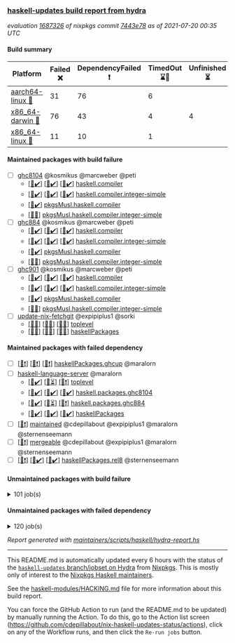 ### [haskell-updates build report from hydra](https://hydra.nixos.org/jobset/nixpkgs/haskell-updates)
*evaluation [1687326](https://hydra.nixos.org/eval/1687326) of nixpkgs commit [7443e78](https://github.com/NixOS/nixpkgs/commits/7443e787f65c79d114a7cdeabb8e44f54e40abaa) as of 2021-07-20 00:35 UTC*
#### Build summary

 | Platform | Failed :x: | DependencyFailed :heavy_exclamation_mark: | TimedOut :hourglass::no_entry_sign: | Unfinished :hourglass_flowing_sand: | Success :heavy_check_mark: | 
 | --- | --- | --- | --- | --- | --- | 
 | [aarch64-linux :iphone:](https://hydra.nixos.org/eval/1687326?filter=.aarch64-linux) | 31 | 76 | 6 |  | 6555 | 
 | [x86_64-darwin :apple:](https://hydra.nixos.org/eval/1687326?filter=.x86_64-darwin) | 76 | 43 | 4 | 4 | 6499 | 
 | [x86_64-linux :penguin:](https://hydra.nixos.org/eval/1687326?filter=.x86_64-linux) | 11 | 10 | 1 |  | 6688 | 
#### Maintained packages with build failure
- [ ] [ghc8104](https://hydra.nixos.org/eval/1687326?filter=ghc8104) @kosmikus @marcweber @peti
  - [[:iphone::heavy_check_mark:]](https://hydra.nixos.org/build/147726977) [[:apple::heavy_check_mark:]](https://hydra.nixos.org/build/147727630) [[:penguin::heavy_check_mark:]](https://hydra.nixos.org/build/147733217) [haskell.compiler](https://hydra.nixos.org/eval/1687326?filter=haskell.compiler.ghc8104)
  - [[:iphone::heavy_check_mark:]](https://hydra.nixos.org/build/147729280) [[:apple::heavy_check_mark:]](https://hydra.nixos.org/build/147741599) [[:penguin::heavy_check_mark:]](https://hydra.nixos.org/build/147740530) [haskell.compiler.integer-simple](https://hydra.nixos.org/eval/1687326?filter=haskell.compiler.integer-simple.ghc8104)
  -   [[:penguin::heavy_check_mark:]](https://hydra.nixos.org/build/147725807) [pkgsMusl.haskell.compiler](https://hydra.nixos.org/eval/1687326?filter=pkgsMusl.haskell.compiler.ghc8104)
  -   [[:penguin::x:]](https://hydra.nixos.org/build/147728188) [pkgsMusl.haskell.compiler.integer-simple](https://hydra.nixos.org/eval/1687326?filter=pkgsMusl.haskell.compiler.integer-simple.ghc8104)
- [ ] [ghc884](https://hydra.nixos.org/eval/1687326?filter=ghc884) @kosmikus @marcweber @peti
  - [[:iphone::heavy_check_mark:]](https://hydra.nixos.org/build/147737638) [[:apple::heavy_check_mark:]](https://hydra.nixos.org/build/147739318) [[:penguin::heavy_check_mark:]](https://hydra.nixos.org/build/147733665) [haskell.compiler](https://hydra.nixos.org/eval/1687326?filter=haskell.compiler.ghc884)
  - [[:iphone::heavy_check_mark:]](https://hydra.nixos.org/build/147734081) [[:apple::heavy_check_mark:]](https://hydra.nixos.org/build/147729867) [[:penguin::heavy_check_mark:]](https://hydra.nixos.org/build/147732968) [haskell.compiler.integer-simple](https://hydra.nixos.org/eval/1687326?filter=haskell.compiler.integer-simple.ghc884)
  -   [[:penguin::heavy_check_mark:]](https://hydra.nixos.org/build/147728040) [pkgsMusl.haskell.compiler](https://hydra.nixos.org/eval/1687326?filter=pkgsMusl.haskell.compiler.ghc884)
  -   [[:penguin::x:]](https://hydra.nixos.org/build/147733198) [pkgsMusl.haskell.compiler.integer-simple](https://hydra.nixos.org/eval/1687326?filter=pkgsMusl.haskell.compiler.integer-simple.ghc884)
- [ ] [ghc901](https://hydra.nixos.org/eval/1687326?filter=ghc901) @kosmikus @marcweber @peti
  - [[:iphone::heavy_check_mark:]](https://hydra.nixos.org/build/147723067) [[:apple::heavy_check_mark:]](https://hydra.nixos.org/build/147733477) [[:penguin::heavy_check_mark:]](https://hydra.nixos.org/build/147738374) [haskell.compiler](https://hydra.nixos.org/eval/1687326?filter=haskell.compiler.ghc901)
  - [[:iphone::heavy_check_mark:]](https://hydra.nixos.org/build/147739314) [[:apple::heavy_check_mark:]](https://hydra.nixos.org/build/147736724) [[:penguin::heavy_check_mark:]](https://hydra.nixos.org/build/147724893) [haskell.compiler.integer-simple](https://hydra.nixos.org/eval/1687326?filter=haskell.compiler.integer-simple.ghc901)
  -   [[:penguin::heavy_check_mark:]](https://hydra.nixos.org/build/147736016) [pkgsMusl.haskell.compiler](https://hydra.nixos.org/eval/1687326?filter=pkgsMusl.haskell.compiler.ghc901)
  -   [[:penguin::x:]](https://hydra.nixos.org/build/147738963) [pkgsMusl.haskell.compiler.integer-simple](https://hydra.nixos.org/eval/1687326?filter=pkgsMusl.haskell.compiler.integer-simple.ghc901)
- [ ] [update-nix-fetchgit](https://hydra.nixos.org/eval/1687326?filter=update-nix-fetchgit) @expipiplus1 @sorki
  - [[:iphone::x:]](https://hydra.nixos.org/build/148062658) [[:apple::x:]](https://hydra.nixos.org/build/148062642) [[:penguin::x:]](https://hydra.nixos.org/build/148062643) [toplevel](https://hydra.nixos.org/eval/1687326?filter=update-nix-fetchgit)
  - [[:iphone::x:]](https://hydra.nixos.org/build/148062659) [[:apple::x:]](https://hydra.nixos.org/build/148062661) [[:penguin::x:]](https://hydra.nixos.org/build/148062640) [haskellPackages](https://hydra.nixos.org/eval/1687326?filter=haskellPackages.update-nix-fetchgit)
#### Maintained packages with failed dependency
- [ ] [[:iphone::heavy_exclamation_mark:]](https://hydra.nixos.org/build/147859084) [[:apple::heavy_exclamation_mark:]](https://hydra.nixos.org/build/147868058) [[:penguin::heavy_exclamation_mark:]](https://hydra.nixos.org/build/147860571) [haskellPackages.ghcup](https://hydra.nixos.org/eval/1687326?filter=haskellPackages.ghcup) @maralorn
- [ ] [haskell-language-server](https://hydra.nixos.org/eval/1687326?filter=haskell-language-server) @maralorn
  - [[:iphone::heavy_check_mark:]](https://hydra.nixos.org/build/147867109) [[:apple::hourglass_flowing_sand:]](https://hydra.nixos.org/build/147867275) [[:penguin::heavy_exclamation_mark:]](https://hydra.nixos.org/build/147867619) [toplevel](https://hydra.nixos.org/eval/1687326?filter=haskell-language-server)
  - [[:iphone::heavy_check_mark:]](https://hydra.nixos.org/build/147857920) [[:apple::heavy_check_mark:]](https://hydra.nixos.org/build/147865518) [[:penguin::heavy_check_mark:]](https://hydra.nixos.org/build/147861152) [haskell.packages.ghc8104](https://hydra.nixos.org/eval/1687326?filter=haskell.packages.ghc8104.haskell-language-server)
  - [[:iphone::heavy_check_mark:]](https://hydra.nixos.org/build/147855040) [[:apple::hourglass_flowing_sand:]](https://hydra.nixos.org/build/147863538) [[:penguin::heavy_exclamation_mark:]](https://hydra.nixos.org/build/147865310) [haskell.packages.ghc884](https://hydra.nixos.org/eval/1687326?filter=haskell.packages.ghc884.haskell-language-server)
  - [[:iphone::heavy_check_mark:]](https://hydra.nixos.org/build/147863683) [[:apple::heavy_check_mark:]](https://hydra.nixos.org/build/147859546) [[:penguin::heavy_check_mark:]](https://hydra.nixos.org/build/147866169) [haskellPackages](https://hydra.nixos.org/eval/1687326?filter=haskellPackages.haskell-language-server)
- [ ] [[:penguin::heavy_exclamation_mark:]](https://hydra.nixos.org/build/148062653) [maintained](https://hydra.nixos.org/eval/1687326?filter=maintained) @cdepillabout @expipiplus1 @maralorn @sternenseemann
- [ ] [[:penguin::heavy_exclamation_mark:]](https://hydra.nixos.org/build/148059702) [mergeable](https://hydra.nixos.org/eval/1687326?filter=mergeable) @cdepillabout @expipiplus1 @maralorn @sternenseemann
- [ ] [[:iphone::heavy_exclamation_mark:]](https://hydra.nixos.org/build/148062130) [[:apple::heavy_check_mark:]](https://hydra.nixos.org/build/148062127) [[:penguin::heavy_check_mark:]](https://hydra.nixos.org/build/148062126) [haskellPackages.rel8](https://hydra.nixos.org/eval/1687326?filter=haskellPackages.rel8) @sternenseemann
#### Unmaintained packages with build failure
<details><summary>101 job(s) </summary>

- [ ] [[:iphone::heavy_check_mark:]](https://hydra.nixos.org/build/147868758) [[:apple::x:]](https://hydra.nixos.org/build/147857486) [[:penguin::heavy_check_mark:]](https://hydra.nixos.org/build/147866499) [haskellPackages.FractalArt](https://hydra.nixos.org/eval/1687326?filter=haskellPackages.FractalArt) 
- [ ] [[:iphone::heavy_check_mark:]](https://hydra.nixos.org/build/147735014) [[:apple::x:]](https://hydra.nixos.org/build/147740288) [[:penguin::heavy_check_mark:]](https://hydra.nixos.org/build/147722286) [haskellPackages.GLHUI](https://hydra.nixos.org/eval/1687326?filter=haskellPackages.GLHUI) 
- [ ] [[:iphone::x:]](https://hydra.nixos.org/build/147868110) [[:apple::heavy_check_mark:]](https://hydra.nixos.org/build/147855935) [[:penguin::heavy_check_mark:]](https://hydra.nixos.org/build/147863884) [haskellPackages.HQu](https://hydra.nixos.org/eval/1687326?filter=haskellPackages.HQu) 
- [ ] [[:iphone::x:]](https://hydra.nixos.org/build/147859761) [[:apple::heavy_check_mark:]](https://hydra.nixos.org/build/147858107) [[:penguin::heavy_check_mark:]](https://hydra.nixos.org/build/147860630) [haskellPackages.HsASA](https://hydra.nixos.org/eval/1687326?filter=haskellPackages.HsASA) 
- [ ] [[:iphone::heavy_check_mark:]](https://hydra.nixos.org/build/147868349) [[:apple::x:]](https://hydra.nixos.org/build/147866536) [[:penguin::heavy_check_mark:]](https://hydra.nixos.org/build/147855270) [haskellPackages.JuicyPixels-extra](https://hydra.nixos.org/eval/1687326?filter=haskellPackages.JuicyPixels-extra) 
- [ ] [[:iphone::x:]](https://hydra.nixos.org/build/147859964) [[:apple::heavy_check_mark:]](https://hydra.nixos.org/build/147860401) [[:penguin::heavy_check_mark:]](https://hydra.nixos.org/build/147861322) [haskellPackages.OrderedBits](https://hydra.nixos.org/eval/1687326?filter=haskellPackages.OrderedBits) 
- [ ] [[:iphone::heavy_check_mark:]](https://hydra.nixos.org/build/147728588) [[:apple::x:]](https://hydra.nixos.org/build/147733235) [[:penguin::heavy_check_mark:]](https://hydra.nixos.org/build/147738169) [haskellPackages.SDL-image](https://hydra.nixos.org/eval/1687326?filter=haskellPackages.SDL-image) 
- [ ] [[:iphone::heavy_check_mark:]](https://hydra.nixos.org/build/147732970) [[:apple::x:]](https://hydra.nixos.org/build/147722125) [[:penguin::heavy_check_mark:]](https://hydra.nixos.org/build/147730483) [haskellPackages.SDL-mixer](https://hydra.nixos.org/eval/1687326?filter=haskellPackages.SDL-mixer) 
- [ ] [[:iphone::heavy_check_mark:]](https://hydra.nixos.org/build/147726729) [[:apple::x:]](https://hydra.nixos.org/build/147727554) [[:penguin::heavy_check_mark:]](https://hydra.nixos.org/build/147739603) [haskellPackages.SDL-ttf](https://hydra.nixos.org/eval/1687326?filter=haskellPackages.SDL-ttf) 
- [ ] [[:iphone::x:]](https://hydra.nixos.org/build/147865873) [[:apple::heavy_check_mark:]](https://hydra.nixos.org/build/147858708) [[:penguin::heavy_check_mark:]](https://hydra.nixos.org/build/147860566) [haskellPackages.accelerate-llvm](https://hydra.nixos.org/eval/1687326?filter=haskellPackages.accelerate-llvm) 
- [ ] [[:iphone::heavy_check_mark:]](https://hydra.nixos.org/build/147860012) [[:apple::x:]](https://hydra.nixos.org/build/147857478) [[:penguin::heavy_check_mark:]](https://hydra.nixos.org/build/147863931) [haskellPackages.acid-state](https://hydra.nixos.org/eval/1687326?filter=haskellPackages.acid-state) 
- [ ] [[:iphone::heavy_check_mark:]](https://hydra.nixos.org/build/147739405) [[:apple::x:]](https://hydra.nixos.org/build/147736779) [[:penguin::heavy_check_mark:]](https://hydra.nixos.org/build/147729404) [haskellPackages.al](https://hydra.nixos.org/eval/1687326?filter=haskellPackages.al) 
- [ ] [[:iphone::heavy_check_mark:]](https://hydra.nixos.org/build/147854972) [[:apple::x:]](https://hydra.nixos.org/build/147868747) [[:penguin::heavy_check_mark:]](https://hydra.nixos.org/build/147860329) [haskellPackages.assoc-list](https://hydra.nixos.org/eval/1687326?filter=haskellPackages.assoc-list) 
- [ ] [[:iphone::heavy_check_mark:]](https://hydra.nixos.org/build/147864883) [[:apple::x:]](https://hydra.nixos.org/build/147867261) [[:penguin::heavy_check_mark:]](https://hydra.nixos.org/build/147864949) [haskellPackages.assoc-listlike](https://hydra.nixos.org/eval/1687326?filter=haskellPackages.assoc-listlike) 
- [ ] [[:iphone::heavy_check_mark:]](https://hydra.nixos.org/build/147868326) [[:apple::x:]](https://hydra.nixos.org/build/147861903) [[:penguin::heavy_check_mark:]](https://hydra.nixos.org/build/147857443) [haskellPackages.ats-format](https://hydra.nixos.org/eval/1687326?filter=haskellPackages.ats-format) 
- [ ] [[:iphone::heavy_check_mark:]](https://hydra.nixos.org/build/147856460) [[:apple::x:]](https://hydra.nixos.org/build/147862061) [[:penguin::heavy_check_mark:]](https://hydra.nixos.org/build/147856505) [haskellPackages.aws-cloudfront-signed-cookies](https://hydra.nixos.org/eval/1687326?filter=haskellPackages.aws-cloudfront-signed-cookies) 
- [ ] [[:iphone::x:]](https://hydra.nixos.org/build/147740501) [[:apple::heavy_check_mark:]](https://hydra.nixos.org/build/147738389) [[:penguin::heavy_check_mark:]](https://hydra.nixos.org/build/147725929) [haskellPackages.basic-cpuid](https://hydra.nixos.org/eval/1687326?filter=haskellPackages.basic-cpuid) 
- [ ] [[:iphone::heavy_check_mark:]](https://hydra.nixos.org/build/147741908) [[:apple::x:]](https://hydra.nixos.org/build/147733429) [[:penguin::heavy_check_mark:]](https://hydra.nixos.org/build/147740057) [haskellPackages.bindings-parport](https://hydra.nixos.org/eval/1687326?filter=haskellPackages.bindings-parport) 
- [ ] [[:iphone::heavy_check_mark:]](https://hydra.nixos.org/build/147862264) [[:apple::x:]](https://hydra.nixos.org/build/147855306) [[:penguin::heavy_check_mark:]](https://hydra.nixos.org/build/147867816) [haskellPackages.blas-hs](https://hydra.nixos.org/eval/1687326?filter=haskellPackages.blas-hs) 
- [ ] [[:iphone::heavy_check_mark:]](https://hydra.nixos.org/build/147733689) [[:apple::x:]](https://hydra.nixos.org/build/147722857) [[:penguin::heavy_check_mark:]](https://hydra.nixos.org/build/147724436) [haskellPackages.btrfs](https://hydra.nixos.org/eval/1687326?filter=haskellPackages.btrfs) 
- [ ] [[:iphone::heavy_check_mark:]](https://hydra.nixos.org/build/147861941) [[:apple::x:]](https://hydra.nixos.org/build/147866712) [[:penguin::heavy_check_mark:]](https://hydra.nixos.org/build/147855746) [haskellPackages.c2hsc](https://hydra.nixos.org/eval/1687326?filter=haskellPackages.c2hsc) 
- [ ] [[:iphone::heavy_check_mark:]](https://hydra.nixos.org/build/147858822) [[:apple::x:]](https://hydra.nixos.org/build/147855959) [[:penguin::heavy_check_mark:]](https://hydra.nixos.org/build/147858357) [haskellPackages.cardano-coin-selection](https://hydra.nixos.org/eval/1687326?filter=haskellPackages.cardano-coin-selection) 
- [ ] [[:iphone::heavy_check_mark:]](https://hydra.nixos.org/build/147855808) [[:apple::x:]](https://hydra.nixos.org/build/147867208) [[:penguin::heavy_check_mark:]](https://hydra.nixos.org/build/147859850) [haskellPackages.cas-store](https://hydra.nixos.org/eval/1687326?filter=haskellPackages.cas-store) 
- [ ] [[:iphone::x:]](https://hydra.nixos.org/build/147867713) [[:apple::heavy_check_mark:]](https://hydra.nixos.org/build/147861417) [[:penguin::heavy_check_mark:]](https://hydra.nixos.org/build/147865571) [haskellPackages.cdar-mBound](https://hydra.nixos.org/eval/1687326?filter=haskellPackages.cdar-mBound) 
- [ ] [[:iphone::heavy_check_mark:]](https://hydra.nixos.org/build/147858185) [[:apple::x:]](https://hydra.nixos.org/build/147859459) [[:penguin::heavy_check_mark:]](https://hydra.nixos.org/build/147854971) [haskellPackages.chiphunk](https://hydra.nixos.org/eval/1687326?filter=haskellPackages.chiphunk) 
- [ ] [[:iphone::heavy_check_mark:]](https://hydra.nixos.org/build/147859484) [[:apple::x:]](https://hydra.nixos.org/build/147867430) [[:penguin::heavy_check_mark:]](https://hydra.nixos.org/build/147866585) [haskellPackages.di-core](https://hydra.nixos.org/eval/1687326?filter=haskellPackages.di-core) 
- [ ] [[:iphone::heavy_check_mark:]](https://hydra.nixos.org/build/147734714) [[:apple::x:]](https://hydra.nixos.org/build/147735632) [[:penguin::heavy_check_mark:]](https://hydra.nixos.org/build/147728200) [haskellPackages.discount](https://hydra.nixos.org/eval/1687326?filter=haskellPackages.discount) 
- [ ] [[:iphone::heavy_check_mark:]](https://hydra.nixos.org/build/147860155) [[:apple::x:]](https://hydra.nixos.org/build/147862381) [[:penguin::heavy_check_mark:]](https://hydra.nixos.org/build/147856350) [haskellPackages.diskhash](https://hydra.nixos.org/eval/1687326?filter=haskellPackages.diskhash) 
- [ ] [[:iphone::heavy_check_mark:]](https://hydra.nixos.org/build/147859784) [[:apple::x:]](https://hydra.nixos.org/build/147863024) [[:penguin::heavy_check_mark:]](https://hydra.nixos.org/build/147865924) [haskellPackages.dsv](https://hydra.nixos.org/eval/1687326?filter=haskellPackages.dsv) 
- [ ] [[:iphone::x:]](https://hydra.nixos.org/build/147860728) [[:apple::x:]](https://hydra.nixos.org/build/147868277) [[:penguin::heavy_check_mark:]](https://hydra.nixos.org/build/147868821) [haskellPackages.easytensor](https://hydra.nixos.org/eval/1687326?filter=haskellPackages.easytensor) 
- [ ] [[:iphone::heavy_check_mark:]](https://hydra.nixos.org/build/147862877) [[:apple::heavy_check_mark:]](https://hydra.nixos.org/build/147863112) [[:penguin::x:]](https://hydra.nixos.org/build/147866355) [haskellPackages.env-extra](https://hydra.nixos.org/eval/1687326?filter=haskellPackages.env-extra) 
- [ ] [[:iphone::heavy_check_mark:]](https://hydra.nixos.org/build/147863356) [[:apple::x:]](https://hydra.nixos.org/build/147855216) [[:penguin::heavy_check_mark:]](https://hydra.nixos.org/build/147860040) [haskellPackages.epub-tools](https://hydra.nixos.org/eval/1687326?filter=haskellPackages.epub-tools) 
- [ ] [[:iphone::heavy_check_mark:]](https://hydra.nixos.org/build/147855125) [[:apple::x:]](https://hydra.nixos.org/build/147863213) [[:penguin::heavy_check_mark:]](https://hydra.nixos.org/build/147859306) [haskellPackages.exinst](https://hydra.nixos.org/eval/1687326?filter=haskellPackages.exinst) 
- [ ] [[:iphone::heavy_check_mark:]](https://hydra.nixos.org/build/147736573) [[:apple::x:]](https://hydra.nixos.org/build/147722175) [[:penguin::heavy_check_mark:]](https://hydra.nixos.org/build/147724403) [haskellPackages.float128](https://hydra.nixos.org/eval/1687326?filter=haskellPackages.float128) 
- [ ] [[:iphone::x:]](https://hydra.nixos.org/build/147728112) [[:apple::heavy_check_mark:]](https://hydra.nixos.org/build/147722702) [[:penguin::heavy_check_mark:]](https://hydra.nixos.org/build/147733390) [haskellPackages.freetype2](https://hydra.nixos.org/eval/1687326?filter=haskellPackages.freetype2) 
- [ ] [[:iphone::heavy_check_mark:]](https://hydra.nixos.org/build/147725189) [[:apple::x:]](https://hydra.nixos.org/build/147730979) [[:penguin::heavy_check_mark:]](https://hydra.nixos.org/build/147737777) [haskellPackages.fuzzytime](https://hydra.nixos.org/eval/1687326?filter=haskellPackages.fuzzytime) 
- [ ] [[:iphone::x:]](https://hydra.nixos.org/build/147858345) [[:apple::heavy_check_mark:]](https://hydra.nixos.org/build/147862409) [[:penguin::heavy_check_mark:]](https://hydra.nixos.org/build/147856175) [haskellPackages.geomancy](https://hydra.nixos.org/eval/1687326?filter=haskellPackages.geomancy) 
- [ ] [[:iphone::x:]](https://hydra.nixos.org/build/147855625) [[:apple::heavy_check_mark:]](https://hydra.nixos.org/build/147859140) [[:penguin::heavy_check_mark:]](https://hydra.nixos.org/build/147856168) [haskellPackages.ghc-prof](https://hydra.nixos.org/eval/1687326?filter=haskellPackages.ghc-prof) 
- [ ] [[:iphone::heavy_check_mark:]](https://hydra.nixos.org/build/147856884) [[:apple::x:]](https://hydra.nixos.org/build/147855862) [[:penguin::heavy_check_mark:]](https://hydra.nixos.org/build/147867209) [haskellPackages.gi-gdkx11](https://hydra.nixos.org/eval/1687326?filter=haskellPackages.gi-gdkx11) 
- [ ] [[:iphone::x:]](https://hydra.nixos.org/build/147734126) [[:penguin::heavy_check_mark:]](https://hydra.nixos.org/build/147723933) [haskellPackages.gnome-keyring](https://hydra.nixos.org/eval/1687326?filter=haskellPackages.gnome-keyring) 
- [ ] [[:apple::x:]](https://hydra.nixos.org/build/147866191) [haskellPackages.gtk-mac-integration](https://hydra.nixos.org/eval/1687326?filter=haskellPackages.gtk-mac-integration) 
- [ ] [[:iphone::heavy_exclamation_mark:]](https://hydra.nixos.org/build/147862457) [[:apple::x:]](https://hydra.nixos.org/build/147867459) [[:penguin::heavy_check_mark:]](https://hydra.nixos.org/build/147858407) [haskellPackages.gtk-traymanager](https://hydra.nixos.org/eval/1687326?filter=haskellPackages.gtk-traymanager) 
- [ ] [[:iphone::x:]](https://hydra.nixos.org/build/147862512) [[:apple::heavy_check_mark:]](https://hydra.nixos.org/build/147862261) [[:penguin::heavy_check_mark:]](https://hydra.nixos.org/build/147864768) [haskellPackages.gtk2hs-buildtools](https://hydra.nixos.org/eval/1687326?filter=haskellPackages.gtk2hs-buildtools) 
- [ ] [[:iphone::heavy_check_mark:]](https://hydra.nixos.org/build/147864501) [[:apple::x:]](https://hydra.nixos.org/build/147860013) [[:penguin::heavy_check_mark:]](https://hydra.nixos.org/build/147857576) [haskellPackages.hamid](https://hydra.nixos.org/eval/1687326?filter=haskellPackages.hamid) 
- [ ] [[:iphone::x:]](https://hydra.nixos.org/build/147854301) [[:apple::x:]](https://hydra.nixos.org/build/147860973) [[:penguin::x:]](https://hydra.nixos.org/build/147865720) [haskellPackages.hedgehog-optics](https://hydra.nixos.org/eval/1687326?filter=haskellPackages.hedgehog-optics) 
- [ ] [[:iphone::heavy_check_mark:]](https://hydra.nixos.org/build/147738570) [[:apple::x:]](https://hydra.nixos.org/build/147727473) [[:penguin::heavy_check_mark:]](https://hydra.nixos.org/build/147740878) [haskellPackages.hid](https://hydra.nixos.org/eval/1687326?filter=haskellPackages.hid) 
- [ ] [[:iphone::heavy_check_mark:]](https://hydra.nixos.org/build/147868679) [[:apple::x:]](https://hydra.nixos.org/build/147856493) [[:penguin::heavy_check_mark:]](https://hydra.nixos.org/build/147863623) [haskellPackages.higher-leveldb](https://hydra.nixos.org/eval/1687326?filter=haskellPackages.higher-leveldb) 
- [ ] [[:iphone::heavy_check_mark:]](https://hydra.nixos.org/build/147854681) [[:apple::x:]](https://hydra.nixos.org/build/147859202) [[:penguin::heavy_check_mark:]](https://hydra.nixos.org/build/147867029) [haskellPackages.highlight](https://hydra.nixos.org/eval/1687326?filter=haskellPackages.highlight) 
- [ ] [[:iphone::heavy_check_mark:]](https://hydra.nixos.org/build/147864950) [[:apple::x:]](https://hydra.nixos.org/build/147862166) [[:penguin::heavy_check_mark:]](https://hydra.nixos.org/build/147867951) [haskellPackages.hmatrix-morpheus](https://hydra.nixos.org/eval/1687326?filter=haskellPackages.hmatrix-morpheus) 
- [ ] [[:iphone::heavy_check_mark:]](https://hydra.nixos.org/build/147740366) [[:apple::x:]](https://hydra.nixos.org/build/147727891) [[:penguin::heavy_check_mark:]](https://hydra.nixos.org/build/147728426) [haskellPackages.hmidi](https://hydra.nixos.org/eval/1687326?filter=haskellPackages.hmidi) 
- [ ] [[:iphone::x:]](https://hydra.nixos.org/build/147859813) [[:apple::heavy_check_mark:]](https://hydra.nixos.org/build/147856024) [[:penguin::heavy_check_mark:]](https://hydra.nixos.org/build/147861454) [haskellPackages.hq](https://hydra.nixos.org/eval/1687326?filter=haskellPackages.hq) 
- [ ] [[:iphone::heavy_check_mark:]](https://hydra.nixos.org/build/147866956) [[:apple::x:]](https://hydra.nixos.org/build/147866129) [[:penguin::heavy_check_mark:]](https://hydra.nixos.org/build/147866952) [haskellPackages.hs](https://hydra.nixos.org/eval/1687326?filter=haskellPackages.hs) 
- [ ] [[:iphone::x:]](https://hydra.nixos.org/build/147862262) [[:apple::x:]](https://hydra.nixos.org/build/147855241) [[:penguin::x:]](https://hydra.nixos.org/build/147864606) [haskellPackages.hs-aws-lambda](https://hydra.nixos.org/eval/1687326?filter=haskellPackages.hs-aws-lambda) 
- [ ] [[:iphone::heavy_check_mark:]](https://hydra.nixos.org/build/147855994) [[:apple::x:]](https://hydra.nixos.org/build/147867283) [[:penguin::heavy_check_mark:]](https://hydra.nixos.org/build/147863632) [haskellPackages.hsshellscript](https://hydra.nixos.org/eval/1687326?filter=haskellPackages.hsshellscript) 
- [ ] [[:iphone::heavy_check_mark:]](https://hydra.nixos.org/build/147735661) [[:apple::x:]](https://hydra.nixos.org/build/147741618) [[:penguin::heavy_check_mark:]](https://hydra.nixos.org/build/147738697) [haskellPackages.hssourceinfo](https://hydra.nixos.org/eval/1687326?filter=haskellPackages.hssourceinfo) 
- [ ] [[:iphone::heavy_check_mark:]](https://hydra.nixos.org/build/147732128) [[:apple::x:]](https://hydra.nixos.org/build/147738659) [[:penguin::heavy_check_mark:]](https://hydra.nixos.org/build/147732258) [haskellPackages.huckleberry](https://hydra.nixos.org/eval/1687326?filter=haskellPackages.huckleberry) 
- [ ] [[:iphone::x:]](https://hydra.nixos.org/build/147864158) [[:apple::heavy_check_mark:]](https://hydra.nixos.org/build/147854443) [[:penguin::heavy_check_mark:]](https://hydra.nixos.org/build/147860297) [haskellPackages.invertible](https://hydra.nixos.org/eval/1687326?filter=haskellPackages.invertible) 
- [ ] [[:iphone::heavy_check_mark:]](https://hydra.nixos.org/build/147855868) [[:apple::x:]](https://hydra.nixos.org/build/147868488) [[:penguin::heavy_check_mark:]](https://hydra.nixos.org/build/147856840) [haskellPackages.ipcvar](https://hydra.nixos.org/eval/1687326?filter=haskellPackages.ipcvar) 
- [ ] [[:iphone::heavy_check_mark:]](https://hydra.nixos.org/build/147734746) [[:apple::x:]](https://hydra.nixos.org/build/147737224) [[:penguin::heavy_check_mark:]](https://hydra.nixos.org/build/147738038) [haskellPackages.keep-alive](https://hydra.nixos.org/eval/1687326?filter=haskellPackages.keep-alive) 
- [ ] [[:iphone::x:]](https://hydra.nixos.org/build/147866009) [[:apple::heavy_check_mark:]](https://hydra.nixos.org/build/147861706) [[:penguin::heavy_check_mark:]](https://hydra.nixos.org/build/147854544) [haskellPackages.libBF](https://hydra.nixos.org/eval/1687326?filter=haskellPackages.libBF) 
- [ ] [[:iphone::x:]](https://hydra.nixos.org/build/147857174) [[:apple::heavy_check_mark:]](https://hydra.nixos.org/build/147864194) [[:penguin::heavy_check_mark:]](https://hydra.nixos.org/build/147855796) [haskellPackages.lmdb-simple](https://hydra.nixos.org/eval/1687326?filter=haskellPackages.lmdb-simple) 
- [ ] [[:iphone::heavy_check_mark:]](https://hydra.nixos.org/build/147861701) [[:apple::x:]](https://hydra.nixos.org/build/147864690) [[:penguin::heavy_check_mark:]](https://hydra.nixos.org/build/147867096) [haskellPackages.loc](https://hydra.nixos.org/eval/1687326?filter=haskellPackages.loc) 
- [ ] [[:iphone::x:]](https://hydra.nixos.org/build/147739835) [[:apple::heavy_check_mark:]](https://hydra.nixos.org/build/147725928) [[:penguin::heavy_check_mark:]](https://hydra.nixos.org/build/147741145) [haskellPackages.long-double](https://hydra.nixos.org/eval/1687326?filter=haskellPackages.long-double) 
- [ ] [[:iphone::heavy_check_mark:]](https://hydra.nixos.org/build/147858598) [[:apple::x:]](https://hydra.nixos.org/build/147865717) [[:penguin::heavy_check_mark:]](https://hydra.nixos.org/build/147854273) [haskellPackages.mediawiki2latex](https://hydra.nixos.org/eval/1687326?filter=haskellPackages.mediawiki2latex) 
- [ ] [[:iphone::heavy_check_mark:]](https://hydra.nixos.org/build/147860615) [[:apple::x:]](https://hydra.nixos.org/build/147859922) [[:penguin::heavy_check_mark:]](https://hydra.nixos.org/build/147859070) [haskellPackages.mercury-api](https://hydra.nixos.org/eval/1687326?filter=haskellPackages.mercury-api) 
- [ ] [[:iphone::heavy_check_mark:]](https://hydra.nixos.org/build/147863747) [[:apple::x:]](https://hydra.nixos.org/build/147856775) [[:penguin::heavy_check_mark:]](https://hydra.nixos.org/build/147860339) [haskellPackages.nano-cryptr](https://hydra.nixos.org/eval/1687326?filter=haskellPackages.nano-cryptr) 
- [ ] [[:iphone::x:]](https://hydra.nixos.org/build/147859622) [[:apple::x:]](https://hydra.nixos.org/build/147861958) [[:penguin::x:]](https://hydra.nixos.org/build/147865766) [haskellPackages.nat-optics](https://hydra.nixos.org/eval/1687326?filter=haskellPackages.nat-optics) 
- [ ] [[:iphone::x:]](https://hydra.nixos.org/build/147865614) [[:apple::heavy_check_mark:]](https://hydra.nixos.org/build/147857847) [[:penguin::heavy_check_mark:]](https://hydra.nixos.org/build/147862856) [haskellPackages.nlopt-haskell](https://hydra.nixos.org/eval/1687326?filter=haskellPackages.nlopt-haskell) 
- [ ] [[:iphone::heavy_check_mark:]](https://hydra.nixos.org/build/147860460) [[:apple::x:]](https://hydra.nixos.org/build/147854811) [[:penguin::heavy_check_mark:]](https://hydra.nixos.org/build/147864127) [haskellPackages.nri-http](https://hydra.nixos.org/eval/1687326?filter=haskellPackages.nri-http) 
- [ ] [[:iphone::heavy_check_mark:]](https://hydra.nixos.org/build/147866639) [[:apple::x:]](https://hydra.nixos.org/build/147856206) [[:penguin::heavy_check_mark:]](https://hydra.nixos.org/build/147864751) [haskellPackages.opencv](https://hydra.nixos.org/eval/1687326?filter=haskellPackages.opencv) 
- [ ] [[:iphone::x:]](https://hydra.nixos.org/build/147864485) [[:apple::x:]](https://hydra.nixos.org/build/147855309) [[:penguin::x:]](https://hydra.nixos.org/build/147854408) [haskellPackages.parser-unbiased-choice-monad-embedding](https://hydra.nixos.org/eval/1687326?filter=haskellPackages.parser-unbiased-choice-monad-embedding) 
- [ ] [[:iphone::heavy_check_mark:]](https://hydra.nixos.org/build/147865730) [[:apple::x:]](https://hydra.nixos.org/build/147860877) [[:penguin::heavy_check_mark:]](https://hydra.nixos.org/build/147855265) [haskellPackages.persistent-pagination](https://hydra.nixos.org/eval/1687326?filter=haskellPackages.persistent-pagination) 
- [ ] [[:iphone::x:]](https://hydra.nixos.org/build/147859096) [[:apple::heavy_check_mark:]](https://hydra.nixos.org/build/147858698) [[:penguin::heavy_check_mark:]](https://hydra.nixos.org/build/147858749) [haskellPackages.picosat](https://hydra.nixos.org/eval/1687326?filter=haskellPackages.picosat) 
- [ ] [[:iphone::heavy_check_mark:]](https://hydra.nixos.org/build/147862253) [[:apple::x:]](https://hydra.nixos.org/build/147867732) [[:penguin::heavy_check_mark:]](https://hydra.nixos.org/build/147860338) [haskellPackages.ping-wrapper](https://hydra.nixos.org/eval/1687326?filter=haskellPackages.ping-wrapper) 
- [ ] [[:iphone::heavy_check_mark:]](https://hydra.nixos.org/build/147866267) [[:apple::x:]](https://hydra.nixos.org/build/147860011) [[:penguin::heavy_check_mark:]](https://hydra.nixos.org/build/147860190) [haskellPackages.pipes-zlib](https://hydra.nixos.org/eval/1687326?filter=haskellPackages.pipes-zlib) 
- [ ] [[:iphone::heavy_check_mark:]](https://hydra.nixos.org/build/147868876) [[:apple::x:]](https://hydra.nixos.org/build/147854824) [[:penguin::heavy_check_mark:]](https://hydra.nixos.org/build/147863297) [haskellPackages.posix-socket](https://hydra.nixos.org/eval/1687326?filter=haskellPackages.posix-socket) 
- [ ] [[:iphone::heavy_check_mark:]](https://hydra.nixos.org/build/147868752) [[:apple::x:]](https://hydra.nixos.org/build/147864017) [[:penguin::heavy_check_mark:]](https://hydra.nixos.org/build/147855791) [haskellPackages.posix-timer](https://hydra.nixos.org/eval/1687326?filter=haskellPackages.posix-timer) 
- [ ] [[:iphone::heavy_check_mark:]](https://hydra.nixos.org/build/147858208) [[:apple::x:]](https://hydra.nixos.org/build/147857923) [[:penguin::heavy_check_mark:]](https://hydra.nixos.org/build/147864773) [haskellPackages.pthread](https://hydra.nixos.org/eval/1687326?filter=haskellPackages.pthread) 
- [ ] [[:iphone::x:]](https://hydra.nixos.org/build/147868871) [[:apple::heavy_check_mark:]](https://hydra.nixos.org/build/147865422) [[:penguin::heavy_check_mark:]](https://hydra.nixos.org/build/147867934) [haskellPackages.ptr-poker](https://hydra.nixos.org/eval/1687326?filter=haskellPackages.ptr-poker) 
- [ ] [[:iphone::heavy_check_mark:]](https://hydra.nixos.org/build/147866882) [[:apple::x:]](https://hydra.nixos.org/build/147856055) [[:penguin::heavy_check_mark:]](https://hydra.nixos.org/build/147858149) [haskellPackages.sandwich-webdriver](https://hydra.nixos.org/eval/1687326?filter=haskellPackages.sandwich-webdriver) 
- [ ] [[:iphone::heavy_check_mark:]](https://hydra.nixos.org/build/147731348) [[:apple::x:]](https://hydra.nixos.org/build/147734930) [[:penguin::heavy_check_mark:]](https://hydra.nixos.org/build/147730802) [haskellPackages.sdp](https://hydra.nixos.org/eval/1687326?filter=haskellPackages.sdp) 
- [ ] [[:iphone::heavy_check_mark:]](https://hydra.nixos.org/build/147740358) [[:apple::x:]](https://hydra.nixos.org/build/147731248) [[:penguin::heavy_check_mark:]](https://hydra.nixos.org/build/147722420) [haskellPackages.select](https://hydra.nixos.org/eval/1687326?filter=haskellPackages.select) 
- [ ] [[:iphone::heavy_check_mark:]](https://hydra.nixos.org/build/147854476) [[:apple::x:]](https://hydra.nixos.org/build/147857841) [[:penguin::heavy_check_mark:]](https://hydra.nixos.org/build/147867539) [haskellPackages.sequence-formats](https://hydra.nixos.org/eval/1687326?filter=haskellPackages.sequence-formats) 
- [ ] [[:iphone::heavy_check_mark:]](https://hydra.nixos.org/build/147734345) [[:apple::x:]](https://hydra.nixos.org/build/147736492) [[:penguin::heavy_check_mark:]](https://hydra.nixos.org/build/147739162) [haskellPackages.shared-memory](https://hydra.nixos.org/eval/1687326?filter=haskellPackages.shared-memory) 
- [ ] [[:iphone::x:]](https://hydra.nixos.org/build/147855421) [[:apple::x:]](https://hydra.nixos.org/build/147859434) [[:penguin::x:]](https://hydra.nixos.org/build/147861750) [haskellPackages.streamly-bytestring](https://hydra.nixos.org/eval/1687326?filter=haskellPackages.streamly-bytestring) 
- [ ] [[:iphone::heavy_check_mark:]](https://hydra.nixos.org/build/147858886) [[:apple::x:]](https://hydra.nixos.org/build/147863472) [[:penguin::heavy_check_mark:]](https://hydra.nixos.org/build/147866730) [haskellPackages.sysinfo](https://hydra.nixos.org/eval/1687326?filter=haskellPackages.sysinfo) 
- [ ] [[:iphone::heavy_check_mark:]](https://hydra.nixos.org/build/147855636) [[:apple::x:]](https://hydra.nixos.org/build/147862564) [[:penguin::heavy_check_mark:]](https://hydra.nixos.org/build/147855639) [haskellPackages.tailfile-hinotify](https://hydra.nixos.org/eval/1687326?filter=haskellPackages.tailfile-hinotify) 
- [ ] [[:iphone::heavy_check_mark:]](https://hydra.nixos.org/build/147854562) [[:apple::x:]](https://hydra.nixos.org/build/147862851) [[:penguin::heavy_check_mark:]](https://hydra.nixos.org/build/147860577) [haskellPackages.thyme](https://hydra.nixos.org/eval/1687326?filter=haskellPackages.thyme) 
- [ ] [[:iphone::x:]](https://hydra.nixos.org/build/148062131) [[:apple::heavy_check_mark:]](https://hydra.nixos.org/build/148062129) [[:penguin::heavy_check_mark:]](https://hydra.nixos.org/build/148062132) [haskellPackages.tmp-postgres](https://hydra.nixos.org/eval/1687326?filter=haskellPackages.tmp-postgres) 
- [ ] [[:iphone::x:]](https://hydra.nixos.org/build/147856278) [[:apple::heavy_check_mark:]](https://hydra.nixos.org/build/147858713) [[:penguin::heavy_check_mark:]](https://hydra.nixos.org/build/147860610) [haskellPackages.type-natural](https://hydra.nixos.org/eval/1687326?filter=haskellPackages.type-natural) 
- [ ] [[:iphone::heavy_check_mark:]](https://hydra.nixos.org/build/147857473) [[:apple::x:]](https://hydra.nixos.org/build/147856107) [[:penguin::heavy_check_mark:]](https://hydra.nixos.org/build/147861019) [haskellPackages.tz](https://hydra.nixos.org/eval/1687326?filter=haskellPackages.tz) 
- [ ] [[:iphone::x:]](https://hydra.nixos.org/build/147728443) [[:apple::heavy_check_mark:]](https://hydra.nixos.org/build/147734959) [[:penguin::heavy_check_mark:]](https://hydra.nixos.org/build/147734489) [haskellPackages.unicode-properties](https://hydra.nixos.org/eval/1687326?filter=haskellPackages.unicode-properties) 
- [ ] [[:iphone::x:]](https://hydra.nixos.org/build/147736462) [[:apple::heavy_check_mark:]](https://hydra.nixos.org/build/147726848) [[:penguin::heavy_check_mark:]](https://hydra.nixos.org/build/147731094) [haskellPackages.wiringPi](https://hydra.nixos.org/eval/1687326?filter=haskellPackages.wiringPi) 
- [ ] [[:iphone::heavy_check_mark:]](https://hydra.nixos.org/build/147768480) [[:apple::x:]](https://hydra.nixos.org/build/147768475) [[:penguin::heavy_check_mark:]](https://hydra.nixos.org/build/147768435) [tests.haskell.writers](https://hydra.nixos.org/eval/1687326?filter=tests.haskell.writers) 
- [ ] [[:iphone::x:]](https://hydra.nixos.org/build/147866294) [[:apple::heavy_check_mark:]](https://hydra.nixos.org/build/147862301) [[:penguin::heavy_check_mark:]](https://hydra.nixos.org/build/147858193) [haskellPackages.x86-64bit](https://hydra.nixos.org/eval/1687326?filter=haskellPackages.x86-64bit) 
- [ ] [[:iphone::heavy_check_mark:]](https://hydra.nixos.org/build/147854515) [[:apple::x:]](https://hydra.nixos.org/build/147862340) [[:penguin::heavy_check_mark:]](https://hydra.nixos.org/build/147866557) [haskellPackages.xmonad-utils](https://hydra.nixos.org/eval/1687326?filter=haskellPackages.xmonad-utils) 
- [ ] [[:iphone::heavy_check_mark:]](https://hydra.nixos.org/build/147864143) [[:apple::heavy_check_mark:]](https://hydra.nixos.org/build/147864044) [[:penguin::x:]](https://hydra.nixos.org/build/147855171) [haskellPackages.yaml-union](https://hydra.nixos.org/eval/1687326?filter=haskellPackages.yaml-union) 
- [ ] [[:iphone::heavy_check_mark:]](https://hydra.nixos.org/build/147722093) [[:apple::x:]](https://hydra.nixos.org/build/147730602) [[:penguin::heavy_check_mark:]](https://hydra.nixos.org/build/147726140) [haskellPackages.yoga](https://hydra.nixos.org/eval/1687326?filter=haskellPackages.yoga) 
- [ ] [[:iphone::heavy_check_mark:]](https://hydra.nixos.org/build/147862994) [[:apple::x:]](https://hydra.nixos.org/build/147865080) [[:penguin::heavy_check_mark:]](https://hydra.nixos.org/build/147863117) [haskellPackages.zip](https://hydra.nixos.org/eval/1687326?filter=haskellPackages.zip) 
- [ ] [[:iphone::heavy_check_mark:]](https://hydra.nixos.org/build/147739209) [[:apple::x:]](https://hydra.nixos.org/build/147737920) [[:penguin::heavy_check_mark:]](https://hydra.nixos.org/build/147741407) [haskellPackages.zot](https://hydra.nixos.org/eval/1687326?filter=haskellPackages.zot) 
- [ ] [[:iphone::heavy_check_mark:]](https://hydra.nixos.org/build/147729083) [[:apple::x:]](https://hydra.nixos.org/build/147726429) [[:penguin::heavy_check_mark:]](https://hydra.nixos.org/build/147738113) [haskellPackages.zxcvbn-c](https://hydra.nixos.org/eval/1687326?filter=haskellPackages.zxcvbn-c) 
</details>

#### Unmaintained packages with failed dependency
<details><summary>120 job(s) </summary>

- [ ] [[:iphone::heavy_exclamation_mark:]](https://hydra.nixos.org/build/147855122) [[:apple::heavy_check_mark:]](https://hydra.nixos.org/build/147868293) [[:penguin::heavy_check_mark:]](https://hydra.nixos.org/build/147855694) [haskellPackages.Chart-cairo](https://hydra.nixos.org/eval/1687326?filter=haskellPackages.Chart-cairo) 
- [ ] [[:iphone::heavy_exclamation_mark:]](https://hydra.nixos.org/build/147866438) [[:apple::heavy_check_mark:]](https://hydra.nixos.org/build/147866968) [[:penguin::heavy_check_mark:]](https://hydra.nixos.org/build/147862343) [haskellPackages.Chart-gtk](https://hydra.nixos.org/eval/1687326?filter=haskellPackages.Chart-gtk) 
- [ ] [[:iphone::heavy_exclamation_mark:]](https://hydra.nixos.org/build/147867513) [[:apple::heavy_check_mark:]](https://hydra.nixos.org/build/147866217) [[:penguin::heavy_check_mark:]](https://hydra.nixos.org/build/147863578) [haskellPackages.Chart-gtk3](https://hydra.nixos.org/eval/1687326?filter=haskellPackages.Chart-gtk3) 
- [ ] [[:iphone::heavy_exclamation_mark:]](https://hydra.nixos.org/build/147861781) [[:apple::heavy_check_mark:]](https://hydra.nixos.org/build/147859196) [[:penguin::heavy_check_mark:]](https://hydra.nixos.org/build/147858294) [haskellPackages.Chart-tests](https://hydra.nixos.org/eval/1687326?filter=haskellPackages.Chart-tests) 
- [ ] [[:iphone::heavy_exclamation_mark:]](https://hydra.nixos.org/build/147858431) [[:apple::heavy_check_mark:]](https://hydra.nixos.org/build/147868080) [[:penguin::heavy_check_mark:]](https://hydra.nixos.org/build/147867782) [haskellPackages.GtkTV](https://hydra.nixos.org/eval/1687326?filter=haskellPackages.GtkTV) 
- [ ] [[:iphone::heavy_exclamation_mark:]](https://hydra.nixos.org/build/147863545) [[:apple::heavy_check_mark:]](https://hydra.nixos.org/build/147857832) [[:penguin::heavy_check_mark:]](https://hydra.nixos.org/build/147865252) [haskellPackages.MissingK](https://hydra.nixos.org/eval/1687326?filter=haskellPackages.MissingK) 
- [ ] [[:iphone::heavy_exclamation_mark:]](https://hydra.nixos.org/build/147861757) [[:apple::heavy_check_mark:]](https://hydra.nixos.org/build/147856874) [[:penguin::heavy_check_mark:]](https://hydra.nixos.org/build/147856400) [haskellPackages.PrimitiveArray](https://hydra.nixos.org/eval/1687326?filter=haskellPackages.PrimitiveArray) 
- [ ] [[:iphone::heavy_exclamation_mark:]](https://hydra.nixos.org/build/147865847) [[:apple::heavy_check_mark:]](https://hydra.nixos.org/build/147856149) [[:penguin::heavy_check_mark:]](https://hydra.nixos.org/build/147856613) [haskellPackages.aivika-experiment-cairo](https://hydra.nixos.org/eval/1687326?filter=haskellPackages.aivika-experiment-cairo) 
- [ ] [[:iphone::heavy_check_mark:]](https://hydra.nixos.org/build/147858422) [[:apple::heavy_exclamation_mark:]](https://hydra.nixos.org/build/147860770) [[:penguin::heavy_check_mark:]](https://hydra.nixos.org/build/147862108) [haskellPackages.antiope-es](https://hydra.nixos.org/eval/1687326?filter=haskellPackages.antiope-es) 
- [ ] [[:iphone::heavy_exclamation_mark:]](https://hydra.nixos.org/build/147857180) [[:apple::heavy_exclamation_mark:]](https://hydra.nixos.org/build/147867751) [[:penguin::heavy_exclamation_mark:]](https://hydra.nixos.org/build/147862023) [haskellPackages.archive-tar-bytestring](https://hydra.nixos.org/eval/1687326?filter=haskellPackages.archive-tar-bytestring) 
- [ ] [[:iphone::heavy_check_mark:]](https://hydra.nixos.org/build/147863621) [[:apple::heavy_exclamation_mark:]](https://hydra.nixos.org/build/147861480) [[:penguin::heavy_check_mark:]](https://hydra.nixos.org/build/147855359) [haskellPackages.bindings-portaudio](https://hydra.nixos.org/eval/1687326?filter=haskellPackages.bindings-portaudio) 
- [ ] [bustle](https://hydra.nixos.org/eval/1687326?filter=bustle) 
  - [[:iphone::heavy_exclamation_mark:]](https://hydra.nixos.org/build/147859543) [[:penguin::heavy_check_mark:]](https://hydra.nixos.org/build/147855161) [toplevel](https://hydra.nixos.org/eval/1687326?filter=bustle)
  - [[:iphone::heavy_exclamation_mark:]](https://hydra.nixos.org/build/147866794) [[:penguin::heavy_check_mark:]](https://hydra.nixos.org/build/147864410) [haskellPackages](https://hydra.nixos.org/eval/1687326?filter=haskellPackages.bustle)
- [ ] [[:iphone::heavy_exclamation_mark:]](https://hydra.nixos.org/build/147856807) [[:apple::heavy_check_mark:]](https://hydra.nixos.org/build/147864277) [[:penguin::heavy_check_mark:]](https://hydra.nixos.org/build/147860193) [haskellPackages.cairo](https://hydra.nixos.org/eval/1687326?filter=haskellPackages.cairo) 
- [ ] [[:iphone::heavy_exclamation_mark:]](https://hydra.nixos.org/build/147861138) [[:apple::heavy_check_mark:]](https://hydra.nixos.org/build/147856718) [[:penguin::heavy_check_mark:]](https://hydra.nixos.org/build/147866334) [haskellPackages.cairo-appbase](https://hydra.nixos.org/eval/1687326?filter=haskellPackages.cairo-appbase) 
- [ ] [[:iphone::heavy_exclamation_mark:]](https://hydra.nixos.org/build/147859200) [[:apple::heavy_check_mark:]](https://hydra.nixos.org/build/147860912) [[:penguin::heavy_check_mark:]](https://hydra.nixos.org/build/147867617) [haskellPackages.cairo-canvas](https://hydra.nixos.org/eval/1687326?filter=haskellPackages.cairo-canvas) 
- [ ] [[:iphone::heavy_check_mark:]](https://hydra.nixos.org/build/147864616) [[:apple::heavy_exclamation_mark:]](https://hydra.nixos.org/build/147860210) [[:penguin::heavy_check_mark:]](https://hydra.nixos.org/build/147866136) [haskellPackages.di](https://hydra.nixos.org/eval/1687326?filter=haskellPackages.di) 
- [ ] [[:iphone::heavy_check_mark:]](https://hydra.nixos.org/build/147856841) [[:apple::heavy_exclamation_mark:]](https://hydra.nixos.org/build/147867616) [[:penguin::heavy_check_mark:]](https://hydra.nixos.org/build/147856124) [haskellPackages.di-df1](https://hydra.nixos.org/eval/1687326?filter=haskellPackages.di-df1) 
- [ ] [[:iphone::heavy_check_mark:]](https://hydra.nixos.org/build/147854716) [[:apple::heavy_exclamation_mark:]](https://hydra.nixos.org/build/147857713) [[:penguin::heavy_check_mark:]](https://hydra.nixos.org/build/147857255) [haskellPackages.di-handle](https://hydra.nixos.org/eval/1687326?filter=haskellPackages.di-handle) 
- [ ] [[:iphone::heavy_check_mark:]](https://hydra.nixos.org/build/147854282) [[:apple::heavy_exclamation_mark:]](https://hydra.nixos.org/build/147866993) [[:penguin::heavy_check_mark:]](https://hydra.nixos.org/build/147854794) [haskellPackages.di-monad](https://hydra.nixos.org/eval/1687326?filter=haskellPackages.di-monad) 
- [ ] [[:iphone::heavy_exclamation_mark:]](https://hydra.nixos.org/build/147855915) [[:apple::heavy_check_mark:]](https://hydra.nixos.org/build/147854488) [[:penguin::heavy_check_mark:]](https://hydra.nixos.org/build/147859145) [haskellPackages.diagrams-cairo](https://hydra.nixos.org/eval/1687326?filter=haskellPackages.diagrams-cairo) 
- [ ] [[:iphone::heavy_exclamation_mark:]](https://hydra.nixos.org/build/147855230) [[:apple::heavy_exclamation_mark:]](https://hydra.nixos.org/build/147855392) [[:penguin::heavy_exclamation_mark:]](https://hydra.nixos.org/build/147864774) [haskellPackages.dormouse-client](https://hydra.nixos.org/eval/1687326?filter=haskellPackages.dormouse-client) 
- [ ] [[:iphone::heavy_exclamation_mark:]](https://hydra.nixos.org/build/147861770) [[:apple::heavy_check_mark:]](https://hydra.nixos.org/build/147858159) [[:penguin::heavy_check_mark:]](https://hydra.nixos.org/build/147855315) [haskellPackages.dynamic-graph](https://hydra.nixos.org/eval/1687326?filter=haskellPackages.dynamic-graph) 
- [ ] [[:iphone::heavy_exclamation_mark:]](https://hydra.nixos.org/build/147856236) [[:apple::heavy_exclamation_mark:]](https://hydra.nixos.org/build/147867925) [[:penguin::heavy_check_mark:]](https://hydra.nixos.org/build/147857673) [haskellPackages.easytensor-vulkan](https://hydra.nixos.org/eval/1687326?filter=haskellPackages.easytensor-vulkan) 
- [ ] [[:iphone::heavy_check_mark:]](https://hydra.nixos.org/build/147857090) [[:apple::heavy_exclamation_mark:]](https://hydra.nixos.org/build/147864086) [[:penguin::heavy_check_mark:]](https://hydra.nixos.org/build/147860115) [haskellPackages.exinst-aeson](https://hydra.nixos.org/eval/1687326?filter=haskellPackages.exinst-aeson) 
- [ ] [[:iphone::heavy_check_mark:]](https://hydra.nixos.org/build/147855468) [[:apple::heavy_exclamation_mark:]](https://hydra.nixos.org/build/147858300) [[:penguin::heavy_check_mark:]](https://hydra.nixos.org/build/147860184) [haskellPackages.exinst-bytes](https://hydra.nixos.org/eval/1687326?filter=haskellPackages.exinst-bytes) 
- [ ] [[:iphone::heavy_check_mark:]](https://hydra.nixos.org/build/147863369) [[:apple::heavy_exclamation_mark:]](https://hydra.nixos.org/build/147855762) [[:penguin::heavy_check_mark:]](https://hydra.nixos.org/build/147867546) [haskellPackages.exinst-cereal](https://hydra.nixos.org/eval/1687326?filter=haskellPackages.exinst-cereal) 
- [ ] [[:iphone::heavy_check_mark:]](https://hydra.nixos.org/build/147855593) [[:apple::heavy_exclamation_mark:]](https://hydra.nixos.org/build/147867557) [[:penguin::heavy_check_mark:]](https://hydra.nixos.org/build/147861020) [haskellPackages.exinst-serialise](https://hydra.nixos.org/eval/1687326?filter=haskellPackages.exinst-serialise) 
- [ ] [[:iphone::heavy_check_mark:]](https://hydra.nixos.org/build/147857621) [[:apple::heavy_exclamation_mark:]](https://hydra.nixos.org/build/147855978) [[:penguin::heavy_check_mark:]](https://hydra.nixos.org/build/147867322) [haskellPackages.fastparser](https://hydra.nixos.org/eval/1687326?filter=haskellPackages.fastparser) 
- [ ] [[:iphone::heavy_exclamation_mark:]](https://hydra.nixos.org/build/148059761) [[:penguin::heavy_check_mark:]](https://hydra.nixos.org/build/148059758) [haskellPackages.ghcjs-dom-hello](https://hydra.nixos.org/eval/1687326?filter=haskellPackages.ghcjs-dom-hello) 
- [ ] [[:iphone::heavy_exclamation_mark:]](https://hydra.nixos.org/build/147855592) [[:apple::heavy_check_mark:]](https://hydra.nixos.org/build/147867680) [[:penguin::heavy_check_mark:]](https://hydra.nixos.org/build/147858258) [haskellPackages.gio](https://hydra.nixos.org/eval/1687326?filter=haskellPackages.gio) 
- [ ] [[:iphone::heavy_exclamation_mark:]](https://hydra.nixos.org/build/147868050) [[:apple::heavy_check_mark:]](https://hydra.nixos.org/build/147859786) [[:penguin::heavy_check_mark:]](https://hydra.nixos.org/build/147864347) [haskellPackages.glib](https://hydra.nixos.org/eval/1687326?filter=haskellPackages.glib) 
- [ ] [[:iphone::heavy_exclamation_mark:]](https://hydra.nixos.org/build/147860558) [[:apple::heavy_check_mark:]](https://hydra.nixos.org/build/147856796) [[:penguin::heavy_check_mark:]](https://hydra.nixos.org/build/147856696) [haskellPackages.goatee-gtk](https://hydra.nixos.org/eval/1687326?filter=haskellPackages.goatee-gtk) 
- [ ] [[:iphone::heavy_exclamation_mark:]](https://hydra.nixos.org/build/147855126) [[:apple::heavy_check_mark:]](https://hydra.nixos.org/build/147864990) [[:penguin::heavy_check_mark:]](https://hydra.nixos.org/build/147862734) [haskellPackages.gtk](https://hydra.nixos.org/eval/1687326?filter=haskellPackages.gtk) 
- [ ] [[:iphone::heavy_exclamation_mark:]](https://hydra.nixos.org/build/147856212) [[:apple::heavy_check_mark:]](https://hydra.nixos.org/build/147856959) [[:penguin::heavy_check_mark:]](https://hydra.nixos.org/build/147854582) [haskellPackages.gtk-helpers](https://hydra.nixos.org/eval/1687326?filter=haskellPackages.gtk-helpers) 
- [ ] [[:iphone::heavy_exclamation_mark:]](https://hydra.nixos.org/build/147857161) [[:apple::heavy_check_mark:]](https://hydra.nixos.org/build/147854406) [[:penguin::heavy_check_mark:]](https://hydra.nixos.org/build/147868600) [haskellPackages.gtk-jsinput](https://hydra.nixos.org/eval/1687326?filter=haskellPackages.gtk-jsinput) 
- [ ] [[:iphone::heavy_exclamation_mark:]](https://hydra.nixos.org/build/147857244) [[:apple::heavy_check_mark:]](https://hydra.nixos.org/build/147866571) [[:penguin::heavy_check_mark:]](https://hydra.nixos.org/build/147861519) [haskellPackages.gtk-largeTreeStore](https://hydra.nixos.org/eval/1687326?filter=haskellPackages.gtk-largeTreeStore) 
- [ ] [[:iphone::heavy_exclamation_mark:]](https://hydra.nixos.org/build/147862713) [[:apple::heavy_check_mark:]](https://hydra.nixos.org/build/147862840) [[:penguin::heavy_check_mark:]](https://hydra.nixos.org/build/147862560) [haskellPackages.gtk-simple-list-view](https://hydra.nixos.org/eval/1687326?filter=haskellPackages.gtk-simple-list-view) 
- [ ] [[:iphone::heavy_exclamation_mark:]](https://hydra.nixos.org/build/147860995) [[:apple::heavy_check_mark:]](https://hydra.nixos.org/build/147867529) [[:penguin::heavy_check_mark:]](https://hydra.nixos.org/build/147857074) [haskellPackages.gtk-toggle-button-list](https://hydra.nixos.org/eval/1687326?filter=haskellPackages.gtk-toggle-button-list) 
- [ ] [[:iphone::heavy_exclamation_mark:]](https://hydra.nixos.org/build/147865941) [[:apple::heavy_check_mark:]](https://hydra.nixos.org/build/147866685) [[:penguin::heavy_check_mark:]](https://hydra.nixos.org/build/147860691) [haskellPackages.gtk3](https://hydra.nixos.org/eval/1687326?filter=haskellPackages.gtk3) 
- [ ] [[:iphone::heavy_exclamation_mark:]](https://hydra.nixos.org/build/147861574) [[:apple::heavy_check_mark:]](https://hydra.nixos.org/build/147864709) [[:penguin::heavy_check_mark:]](https://hydra.nixos.org/build/147856321) [haskellPackages.gtk3-helpers](https://hydra.nixos.org/eval/1687326?filter=haskellPackages.gtk3-helpers) 
- [ ] [[:iphone::heavy_exclamation_mark:]](https://hydra.nixos.org/build/147863530) [[:apple::heavy_check_mark:]](https://hydra.nixos.org/build/147855368) [[:penguin::heavy_check_mark:]](https://hydra.nixos.org/build/147855867) [haskellPackages.hXmixer](https://hydra.nixos.org/eval/1687326?filter=haskellPackages.hXmixer) 
- [ ] [[:iphone::heavy_check_mark:]](https://hydra.nixos.org/build/147854790) [[:apple::heavy_exclamation_mark:]](https://hydra.nixos.org/build/147861145) [[:penguin::heavy_check_mark:]](https://hydra.nixos.org/build/147858417) [haskellPackages.hakyll-images](https://hydra.nixos.org/eval/1687326?filter=haskellPackages.hakyll-images) 
- [ ] [hello](https://hydra.nixos.org/eval/1687326?filter=hello) 
  - [[:iphone::heavy_check_mark:]](https://hydra.nixos.org/build/147727778) [[:apple::heavy_check_mark:]](https://hydra.nixos.org/build/147727196) [[:penguin::heavy_check_mark:]](https://hydra.nixos.org/build/147732662) [haskellPackages](https://hydra.nixos.org/eval/1687326?filter=haskellPackages.hello)
  - [[:iphone::hourglass::no_entry_sign:]](https://hydra.nixos.org/build/147741210) [[:apple::heavy_exclamation_mark:]](https://hydra.nixos.org/build/147740377) [[:penguin::heavy_check_mark:]](https://hydra.nixos.org/build/147722278) [pkgsStatic.haskell.packages.integer-simple.ghc8104](https://hydra.nixos.org/eval/1687326?filter=pkgsStatic.haskell.packages.integer-simple.ghc8104.hello)
- [ ] [[:iphone::heavy_exclamation_mark:]](https://hydra.nixos.org/build/147857759) [[:apple::heavy_check_mark:]](https://hydra.nixos.org/build/147854265) [[:penguin::heavy_check_mark:]](https://hydra.nixos.org/build/147866402) [haskellPackages.helm](https://hydra.nixos.org/eval/1687326?filter=haskellPackages.helm) 
- [ ] [[:iphone::heavy_exclamation_mark:]](https://hydra.nixos.org/build/147862991) [[:apple::heavy_check_mark:]](https://hydra.nixos.org/build/147857247) [[:penguin::heavy_check_mark:]](https://hydra.nixos.org/build/147863777) [haskellPackages.hierarchical-clustering-diagrams](https://hydra.nixos.org/eval/1687326?filter=haskellPackages.hierarchical-clustering-diagrams) 
- [ ] [[:iphone::heavy_exclamation_mark:]](https://hydra.nixos.org/build/147854751) [[:apple::heavy_check_mark:]](https://hydra.nixos.org/build/147855697) [[:penguin::heavy_check_mark:]](https://hydra.nixos.org/build/147858239) [haskellPackages.hmatrix-nlopt](https://hydra.nixos.org/eval/1687326?filter=haskellPackages.hmatrix-nlopt) 
- [ ] [[:iphone::heavy_exclamation_mark:]](https://hydra.nixos.org/build/147857437) [[:apple::heavy_exclamation_mark:]](https://hydra.nixos.org/build/147861861) [[:penguin::heavy_exclamation_mark:]](https://hydra.nixos.org/build/147861578) [haskellPackages.hpath-directory](https://hydra.nixos.org/eval/1687326?filter=haskellPackages.hpath-directory) 
- [ ] [[:iphone::heavy_exclamation_mark:]](https://hydra.nixos.org/build/147861988) [[:apple::heavy_exclamation_mark:]](https://hydra.nixos.org/build/147860910) [[:penguin::heavy_exclamation_mark:]](https://hydra.nixos.org/build/147854718) [haskellPackages.hpath-io](https://hydra.nixos.org/eval/1687326?filter=haskellPackages.hpath-io) 
- [ ] [[:iphone::heavy_exclamation_mark:]](https://hydra.nixos.org/build/147865074) [[:apple::heavy_check_mark:]](https://hydra.nixos.org/build/147868637) [[:penguin::heavy_check_mark:]](https://hydra.nixos.org/build/147859002) [haskellPackages.ihaskell-charts](https://hydra.nixos.org/eval/1687326?filter=haskellPackages.ihaskell-charts) 
- [ ] [[:iphone::heavy_exclamation_mark:]](https://hydra.nixos.org/build/147865595) [[:apple::heavy_check_mark:]](https://hydra.nixos.org/build/147855753) [[:penguin::heavy_check_mark:]](https://hydra.nixos.org/build/147867066) [haskellPackages.ihaskell-diagrams](https://hydra.nixos.org/eval/1687326?filter=haskellPackages.ihaskell-diagrams) 
- [ ] [[:iphone::heavy_exclamation_mark:]](https://hydra.nixos.org/build/147859896) [[:apple::heavy_check_mark:]](https://hydra.nixos.org/build/147854636) [[:penguin::heavy_check_mark:]](https://hydra.nixos.org/build/147855014) [haskellPackages.ihaskell-plot](https://hydra.nixos.org/eval/1687326?filter=haskellPackages.ihaskell-plot) 
- [ ] [[:iphone::heavy_exclamation_mark:]](https://hydra.nixos.org/build/147863650) [[:apple::heavy_check_mark:]](https://hydra.nixos.org/build/147855945) [[:penguin::heavy_check_mark:]](https://hydra.nixos.org/build/147866215) [haskellPackages.indian-language-font-converter](https://hydra.nixos.org/eval/1687326?filter=haskellPackages.indian-language-font-converter) 
- [ ] [[:iphone::heavy_exclamation_mark:]](https://hydra.nixos.org/build/147857414) [[:apple::heavy_check_mark:]](https://hydra.nixos.org/build/147860034) [[:penguin::heavy_check_mark:]](https://hydra.nixos.org/build/147855567) [haskellPackages.invertible-hxt](https://hydra.nixos.org/eval/1687326?filter=haskellPackages.invertible-hxt) 
- [ ] [[:iphone::heavy_exclamation_mark:]](https://hydra.nixos.org/build/147860588) [[:apple::heavy_check_mark:]](https://hydra.nixos.org/build/147860776) [[:penguin::heavy_check_mark:]](https://hydra.nixos.org/build/147863010) [haskellPackages.isiz](https://hydra.nixos.org/eval/1687326?filter=haskellPackages.isiz) 
- [ ] [[:iphone::heavy_exclamation_mark:]](https://hydra.nixos.org/build/148059700) [[:penguin::heavy_check_mark:]](https://hydra.nixos.org/build/148059724) [haskellPackages.jsaddle-webkit2gtk](https://hydra.nixos.org/eval/1687326?filter=haskellPackages.jsaddle-webkit2gtk) 
- [ ] [[:iphone::heavy_exclamation_mark:]](https://hydra.nixos.org/build/147854969) [[:apple::heavy_check_mark:]](https://hydra.nixos.org/build/147859240) [[:penguin::heavy_check_mark:]](https://hydra.nixos.org/build/147861773) [haskellPackages.jsonifier](https://hydra.nixos.org/eval/1687326?filter=haskellPackages.jsonifier) 
- [ ] [[:iphone::heavy_check_mark:]](https://hydra.nixos.org/build/147865349) [[:apple::heavy_exclamation_mark:]](https://hydra.nixos.org/build/147858711) [[:penguin::heavy_check_mark:]](https://hydra.nixos.org/build/147866470) [haskellPackages.keenser](https://hydra.nixos.org/eval/1687326?filter=haskellPackages.keenser) 
- [ ] [[:iphone::heavy_exclamation_mark:]](https://hydra.nixos.org/build/147868318) [[:apple::heavy_check_mark:]](https://hydra.nixos.org/build/147856692) [[:penguin::heavy_check_mark:]](https://hydra.nixos.org/build/147859760) [haskellPackages.keera-hails-mvc-solutions-config](https://hydra.nixos.org/eval/1687326?filter=haskellPackages.keera-hails-mvc-solutions-config) 
- [ ] [[:iphone::heavy_exclamation_mark:]](https://hydra.nixos.org/build/147857482) [[:apple::heavy_check_mark:]](https://hydra.nixos.org/build/147868148) [[:penguin::heavy_check_mark:]](https://hydra.nixos.org/build/147856258) [haskellPackages.keera-hails-mvc-view-gtk](https://hydra.nixos.org/eval/1687326?filter=haskellPackages.keera-hails-mvc-view-gtk) 
- [ ] [lens](https://hydra.nixos.org/eval/1687326?filter=lens) 
  - [[:iphone::heavy_check_mark:]](https://hydra.nixos.org/build/147856576) [[:apple::heavy_check_mark:]](https://hydra.nixos.org/build/147855093) [[:penguin::heavy_check_mark:]](https://hydra.nixos.org/build/147864876) [haskellPackages](https://hydra.nixos.org/eval/1687326?filter=haskellPackages.lens)
  - [[:iphone::hourglass::no_entry_sign:]](https://hydra.nixos.org/build/147730547) [[:apple::heavy_exclamation_mark:]](https://hydra.nixos.org/build/147858841) [[:penguin::heavy_check_mark:]](https://hydra.nixos.org/build/147731503) [pkgsStatic.haskell.packages.integer-simple.ghc8104](https://hydra.nixos.org/eval/1687326?filter=pkgsStatic.haskell.packages.integer-simple.ghc8104.lens)
- [ ] [[:iphone::heavy_exclamation_mark:]](https://hydra.nixos.org/build/147863337) [[:apple::heavy_check_mark:]](https://hydra.nixos.org/build/147866507) [[:penguin::heavy_check_mark:]](https://hydra.nixos.org/build/147862075) [haskellPackages.libnotify](https://hydra.nixos.org/eval/1687326?filter=haskellPackages.libnotify) 
- [ ] [[:iphone::heavy_check_mark:]](https://hydra.nixos.org/build/147864742) [[:apple::heavy_exclamation_mark:]](https://hydra.nixos.org/build/147861775) [[:penguin::heavy_check_mark:]](https://hydra.nixos.org/build/147864776) [haskellPackages.moto](https://hydra.nixos.org/eval/1687326?filter=haskellPackages.moto) 
- [ ] [[:iphone::heavy_exclamation_mark:]](https://hydra.nixos.org/build/147858403) [[:apple::heavy_check_mark:]](https://hydra.nixos.org/build/147856352) [[:penguin::heavy_check_mark:]](https://hydra.nixos.org/build/147864892) [haskellPackages.nc-indicators](https://hydra.nixos.org/eval/1687326?filter=haskellPackages.nc-indicators) 
- [ ] [[:iphone::heavy_check_mark:]](https://hydra.nixos.org/build/147855352) [[:apple::heavy_exclamation_mark:]](https://hydra.nixos.org/build/147859771) [[:penguin::heavy_check_mark:]](https://hydra.nixos.org/build/147861421) [haskellPackages.opencv-extra](https://hydra.nixos.org/eval/1687326?filter=haskellPackages.opencv-extra) 
- [ ] [[:iphone::heavy_exclamation_mark:]](https://hydra.nixos.org/build/147864632) [[:apple::heavy_check_mark:]](https://hydra.nixos.org/build/147866077) [[:penguin::heavy_check_mark:]](https://hydra.nixos.org/build/147867101) [haskellPackages.opentelemetry-extra](https://hydra.nixos.org/eval/1687326?filter=haskellPackages.opentelemetry-extra) 
- [ ] [[:iphone::heavy_exclamation_mark:]](https://hydra.nixos.org/build/147858938) [[:apple::heavy_check_mark:]](https://hydra.nixos.org/build/147856208) [[:penguin::heavy_check_mark:]](https://hydra.nixos.org/build/147866562) [haskellPackages.opentelemetry-lightstep](https://hydra.nixos.org/eval/1687326?filter=haskellPackages.opentelemetry-lightstep) 
- [ ] [[:iphone::heavy_check_mark:]](https://hydra.nixos.org/build/147863705) [[:apple::heavy_exclamation_mark:]](https://hydra.nixos.org/build/147860314) [[:penguin::heavy_check_mark:]](https://hydra.nixos.org/build/147857702) [haskellPackages.orgmode-parse](https://hydra.nixos.org/eval/1687326?filter=haskellPackages.orgmode-parse) 
- [ ] [[:iphone::heavy_check_mark:]](https://hydra.nixos.org/build/147858350) [[:apple::heavy_exclamation_mark:]](https://hydra.nixos.org/build/147864358) [[:penguin::heavy_check_mark:]](https://hydra.nixos.org/build/147859648) [haskellPackages.orgstat](https://hydra.nixos.org/eval/1687326?filter=haskellPackages.orgstat) 
- [ ] [[:iphone::heavy_exclamation_mark:]](https://hydra.nixos.org/build/147862659) [[:apple::heavy_check_mark:]](https://hydra.nixos.org/build/147864195) [[:penguin::heavy_check_mark:]](https://hydra.nixos.org/build/147857992) [haskellPackages.osdkeys](https://hydra.nixos.org/eval/1687326?filter=haskellPackages.osdkeys) 
- [ ] [[:iphone::heavy_exclamation_mark:]](https://hydra.nixos.org/build/147855034) [[:apple::heavy_check_mark:]](https://hydra.nixos.org/build/147865889) [[:penguin::heavy_check_mark:]](https://hydra.nixos.org/build/147857538) [haskellPackages.pango](https://hydra.nixos.org/eval/1687326?filter=haskellPackages.pango) 
- [ ] [[:iphone::heavy_exclamation_mark:]](https://hydra.nixos.org/build/147864122) [[:apple::heavy_check_mark:]](https://hydra.nixos.org/build/147856798) [[:penguin::heavy_check_mark:]](https://hydra.nixos.org/build/147860343) [haskellPackages.plot](https://hydra.nixos.org/eval/1687326?filter=haskellPackages.plot) 
- [ ] [[:iphone::heavy_check_mark:]](https://hydra.nixos.org/build/147859001) [[:apple::heavy_exclamation_mark:]](https://hydra.nixos.org/build/147864373) [[:penguin::heavy_check_mark:]](https://hydra.nixos.org/build/147857660) [haskellPackages.postgresql-replicant](https://hydra.nixos.org/eval/1687326?filter=haskellPackages.postgresql-replicant) 
- [ ] [[:iphone::heavy_exclamation_mark:]](https://hydra.nixos.org/build/147861961) [[:apple::heavy_check_mark:]](https://hydra.nixos.org/build/147858643) [[:penguin::heavy_check_mark:]](https://hydra.nixos.org/build/147866799) [haskellPackages.profiterole](https://hydra.nixos.org/eval/1687326?filter=haskellPackages.profiterole) 
- [ ] [[:iphone::heavy_exclamation_mark:]](https://hydra.nixos.org/build/147868551) [[:apple::heavy_check_mark:]](https://hydra.nixos.org/build/147864452) [[:penguin::heavy_check_mark:]](https://hydra.nixos.org/build/147861095) [haskellPackages.profiteur](https://hydra.nixos.org/eval/1687326?filter=haskellPackages.profiteur) 
- [ ] [[:iphone::heavy_exclamation_mark:]](https://hydra.nixos.org/build/147854241) [[:apple::heavy_check_mark:]](https://hydra.nixos.org/build/147865476) [[:penguin::heavy_check_mark:]](https://hydra.nixos.org/build/147868756) [haskellPackages.qr](https://hydra.nixos.org/eval/1687326?filter=haskellPackages.qr) 
- [ ] [random](https://hydra.nixos.org/eval/1687326?filter=random) 
  - [[:iphone::heavy_check_mark:]](https://hydra.nixos.org/build/147863671) [[:apple::heavy_check_mark:]](https://hydra.nixos.org/build/147855613) [[:penguin::heavy_check_mark:]](https://hydra.nixos.org/build/147865925) [haskellPackages](https://hydra.nixos.org/eval/1687326?filter=haskellPackages.random)
  - [[:iphone::hourglass::no_entry_sign:]](https://hydra.nixos.org/build/147854915) [[:apple::heavy_exclamation_mark:]](https://hydra.nixos.org/build/147868049) [[:penguin::heavy_check_mark:]](https://hydra.nixos.org/build/147867849) [pkgsStatic.haskell.packages.integer-simple.ghc8104](https://hydra.nixos.org/eval/1687326?filter=pkgsStatic.haskell.packages.integer-simple.ghc8104.random)
- [ ] [[:iphone::heavy_exclamation_mark:]](https://hydra.nixos.org/build/147857454) [[:apple::heavy_check_mark:]](https://hydra.nixos.org/build/147868585) [[:penguin::heavy_check_mark:]](https://hydra.nixos.org/build/147862395) [haskellPackages.recursive-line-count](https://hydra.nixos.org/eval/1687326?filter=haskellPackages.recursive-line-count) 
- [ ] [[:iphone::heavy_exclamation_mark:]](https://hydra.nixos.org/build/147854608) [[:apple::heavy_check_mark:]](https://hydra.nixos.org/build/147855020) [[:penguin::heavy_check_mark:]](https://hydra.nixos.org/build/147859829) [haskellPackages.rounded](https://hydra.nixos.org/eval/1687326?filter=haskellPackages.rounded) 
- [ ] [[:iphone::heavy_check_mark:]](https://hydra.nixos.org/build/147856389) [[:apple::heavy_exclamation_mark:]](https://hydra.nixos.org/build/147855602) [[:penguin::heavy_check_mark:]](https://hydra.nixos.org/build/147867123) [haskellPackages.scan-metadata](https://hydra.nixos.org/eval/1687326?filter=haskellPackages.scan-metadata) 
- [ ] [[:iphone::heavy_exclamation_mark:]](https://hydra.nixos.org/build/147858833) [[:apple::heavy_check_mark:]](https://hydra.nixos.org/build/147859260) [[:penguin::heavy_check_mark:]](https://hydra.nixos.org/build/147859089) [haskellPackages.sdl2-cairo](https://hydra.nixos.org/eval/1687326?filter=haskellPackages.sdl2-cairo) 
- [ ] [[:iphone::heavy_check_mark:]](https://hydra.nixos.org/build/147729602) [[:apple::heavy_exclamation_mark:]](https://hydra.nixos.org/build/147723344) [[:penguin::heavy_check_mark:]](https://hydra.nixos.org/build/147738148) [haskellPackages.sdp-binary](https://hydra.nixos.org/eval/1687326?filter=haskellPackages.sdp-binary) 
- [ ] [[:iphone::heavy_check_mark:]](https://hydra.nixos.org/build/147731162) [[:apple::heavy_exclamation_mark:]](https://hydra.nixos.org/build/147730499) [[:penguin::heavy_check_mark:]](https://hydra.nixos.org/build/147735382) [haskellPackages.sdp-deepseq](https://hydra.nixos.org/eval/1687326?filter=haskellPackages.sdp-deepseq) 
- [ ] [[:iphone::heavy_check_mark:]](https://hydra.nixos.org/build/147863344) [[:apple::heavy_exclamation_mark:]](https://hydra.nixos.org/build/147858206) [[:penguin::heavy_check_mark:]](https://hydra.nixos.org/build/147865556) [haskellPackages.sdp-hashable](https://hydra.nixos.org/eval/1687326?filter=haskellPackages.sdp-hashable) 
- [ ] [[:iphone::heavy_check_mark:]](https://hydra.nixos.org/build/147727270) [[:apple::heavy_exclamation_mark:]](https://hydra.nixos.org/build/147739369) [[:penguin::heavy_check_mark:]](https://hydra.nixos.org/build/147723031) [haskellPackages.sdp-io](https://hydra.nixos.org/eval/1687326?filter=haskellPackages.sdp-io) 
- [ ] [[:iphone::heavy_check_mark:]](https://hydra.nixos.org/build/147866816) [[:apple::heavy_exclamation_mark:]](https://hydra.nixos.org/build/147856244) [[:penguin::heavy_check_mark:]](https://hydra.nixos.org/build/147866380) [haskellPackages.sdp-quickcheck](https://hydra.nixos.org/eval/1687326?filter=haskellPackages.sdp-quickcheck) 
- [ ] [[:iphone::heavy_check_mark:]](https://hydra.nixos.org/build/147859691) [[:apple::heavy_exclamation_mark:]](https://hydra.nixos.org/build/147865601) [[:penguin::heavy_check_mark:]](https://hydra.nixos.org/build/147859383) [haskellPackages.sdp4bytestring](https://hydra.nixos.org/eval/1687326?filter=haskellPackages.sdp4bytestring) 
- [ ] [[:iphone::heavy_check_mark:]](https://hydra.nixos.org/build/147866831) [[:apple::heavy_exclamation_mark:]](https://hydra.nixos.org/build/147859791) [[:penguin::heavy_check_mark:]](https://hydra.nixos.org/build/147865942) [haskellPackages.sdp4text](https://hydra.nixos.org/eval/1687326?filter=haskellPackages.sdp4text) 
- [ ] [[:iphone::heavy_check_mark:]](https://hydra.nixos.org/build/147867042) [[:apple::heavy_exclamation_mark:]](https://hydra.nixos.org/build/147856675) [[:penguin::heavy_check_mark:]](https://hydra.nixos.org/build/147864390) [haskellPackages.sdp4unordered](https://hydra.nixos.org/eval/1687326?filter=haskellPackages.sdp4unordered) 
- [ ] [[:iphone::heavy_check_mark:]](https://hydra.nixos.org/build/147857335) [[:apple::heavy_exclamation_mark:]](https://hydra.nixos.org/build/147861588) [[:penguin::heavy_check_mark:]](https://hydra.nixos.org/build/147868623) [haskellPackages.sdp4vector](https://hydra.nixos.org/eval/1687326?filter=haskellPackages.sdp4vector) 
- [ ] [[:iphone::heavy_check_mark:]](https://hydra.nixos.org/build/147858576) [[:apple::heavy_exclamation_mark:]](https://hydra.nixos.org/build/147857184) [[:penguin::heavy_check_mark:]](https://hydra.nixos.org/build/147867710) [haskellPackages.sequenceTools](https://hydra.nixos.org/eval/1687326?filter=haskellPackages.sequenceTools) 
- [ ] [[:iphone::heavy_check_mark:]](https://hydra.nixos.org/build/147859236) [[:apple::heavy_exclamation_mark:]](https://hydra.nixos.org/build/147857766) [[:penguin::heavy_check_mark:]](https://hydra.nixos.org/build/147855958) [haskellPackages.serversession-backend-acid-state](https://hydra.nixos.org/eval/1687326?filter=haskellPackages.serversession-backend-acid-state) 
- [ ] [[:iphone::heavy_exclamation_mark:]](https://hydra.nixos.org/build/147867463) [[:apple::heavy_check_mark:]](https://hydra.nixos.org/build/147864799) [[:penguin::heavy_check_mark:]](https://hydra.nixos.org/build/147865663) [haskellPackages.sized](https://hydra.nixos.org/eval/1687326?filter=haskellPackages.sized) 
- [ ] [[:iphone::heavy_exclamation_mark:]](https://hydra.nixos.org/build/147860947) [[:apple::heavy_check_mark:]](https://hydra.nixos.org/build/147862548) [[:penguin::heavy_check_mark:]](https://hydra.nixos.org/build/147859530) [haskellPackages.slope-field](https://hydra.nixos.org/eval/1687326?filter=haskellPackages.slope-field) 
- [ ] [splot](https://hydra.nixos.org/eval/1687326?filter=splot) 
  - [[:iphone::heavy_exclamation_mark:]](https://hydra.nixos.org/build/147859060) [[:apple::heavy_check_mark:]](https://hydra.nixos.org/build/147859930) [[:penguin::heavy_check_mark:]](https://hydra.nixos.org/build/147859534) [toplevel](https://hydra.nixos.org/eval/1687326?filter=splot)
  - [[:iphone::heavy_exclamation_mark:]](https://hydra.nixos.org/build/147868591) [[:apple::heavy_check_mark:]](https://hydra.nixos.org/build/147854461) [[:penguin::heavy_check_mark:]](https://hydra.nixos.org/build/147854652) [haskellPackages](https://hydra.nixos.org/eval/1687326?filter=haskellPackages.splot)
- [ ] [[:iphone::heavy_exclamation_mark:]](https://hydra.nixos.org/build/147857204) [[:apple::heavy_exclamation_mark:]](https://hydra.nixos.org/build/147867214) [[:penguin::heavy_exclamation_mark:]](https://hydra.nixos.org/build/147867441) [haskellPackages.streamly-posix](https://hydra.nixos.org/eval/1687326?filter=haskellPackages.streamly-posix) 
- [ ] [[:iphone::heavy_exclamation_mark:]](https://hydra.nixos.org/build/147860813) [[:apple::heavy_exclamation_mark:]](https://hydra.nixos.org/build/147867678) [[:penguin::heavy_exclamation_mark:]](https://hydra.nixos.org/build/147867544) [haskellPackages.tar-bytestring](https://hydra.nixos.org/eval/1687326?filter=haskellPackages.tar-bytestring) 
- [ ] [taskell](https://hydra.nixos.org/eval/1687326?filter=taskell) 
  - [[:iphone::heavy_check_mark:]](https://hydra.nixos.org/build/147861117) [[:apple::heavy_exclamation_mark:]](https://hydra.nixos.org/build/147854433) [[:penguin::heavy_check_mark:]](https://hydra.nixos.org/build/147862805) [toplevel](https://hydra.nixos.org/eval/1687326?filter=taskell)
  - [[:iphone::heavy_check_mark:]](https://hydra.nixos.org/build/147858305) [[:apple::heavy_exclamation_mark:]](https://hydra.nixos.org/build/147862642) [[:penguin::heavy_check_mark:]](https://hydra.nixos.org/build/147854269) [haskellPackages](https://hydra.nixos.org/eval/1687326?filter=haskellPackages.taskell)
- [ ] [[:iphone::heavy_exclamation_mark:]](https://hydra.nixos.org/build/147855920) [[:apple::heavy_check_mark:]](https://hydra.nixos.org/build/147856772) [[:penguin::heavy_check_mark:]](https://hydra.nixos.org/build/147861374) [haskellPackages.threadscope](https://hydra.nixos.org/eval/1687326?filter=haskellPackages.threadscope) 
- [ ] [[:iphone::heavy_exclamation_mark:]](https://hydra.nixos.org/build/147854859) [[:apple::heavy_check_mark:]](https://hydra.nixos.org/build/147862958) [[:penguin::heavy_check_mark:]](https://hydra.nixos.org/build/147858771) [haskellPackages.timeplot](https://hydra.nixos.org/eval/1687326?filter=haskellPackages.timeplot) 
- [ ] [[:iphone::heavy_exclamation_mark:]](https://hydra.nixos.org/build/147734889) [[:apple::heavy_check_mark:]](https://hydra.nixos.org/build/147733748) [[:penguin::heavy_check_mark:]](https://hydra.nixos.org/build/147735100) [haskellPackages.unicode-names](https://hydra.nixos.org/eval/1687326?filter=haskellPackages.unicode-names) 
- [ ] [[:iphone::heavy_exclamation_mark:]](https://hydra.nixos.org/build/147859401) [[:apple::heavy_check_mark:]](https://hydra.nixos.org/build/147859985) [[:penguin::heavy_check_mark:]](https://hydra.nixos.org/build/147861921) [haskellPackages.web-inv-route](https://hydra.nixos.org/eval/1687326?filter=haskellPackages.web-inv-route) 
- [ ] [[:iphone::heavy_exclamation_mark:]](https://hydra.nixos.org/build/148059759) [[:penguin::heavy_check_mark:]](https://hydra.nixos.org/build/148059717) [haskellPackages.webkit2gtk3-javascriptcore](https://hydra.nixos.org/eval/1687326?filter=haskellPackages.webkit2gtk3-javascriptcore) 
- [ ] [[:iphone::heavy_exclamation_mark:]](https://hydra.nixos.org/build/147862412) [[:apple::heavy_check_mark:]](https://hydra.nixos.org/build/147863930) [[:penguin::heavy_check_mark:]](https://hydra.nixos.org/build/147862122) [haskellPackages.wholepixels](https://hydra.nixos.org/eval/1687326?filter=haskellPackages.wholepixels) 
- [ ] [[:iphone::heavy_check_mark:]](https://hydra.nixos.org/build/147727677) [[:apple::heavy_exclamation_mark:]](https://hydra.nixos.org/build/147731178) [[:penguin::heavy_check_mark:]](https://hydra.nixos.org/build/147739553) [haskellPackages.xbattbar](https://hydra.nixos.org/eval/1687326?filter=haskellPackages.xbattbar) 
- [ ] [[:iphone::heavy_exclamation_mark:]](https://hydra.nixos.org/build/147857755) [[:apple::heavy_check_mark:]](https://hydra.nixos.org/build/147866192) [[:penguin::heavy_check_mark:]](https://hydra.nixos.org/build/147857329) [haskellPackages.xdot](https://hydra.nixos.org/eval/1687326?filter=haskellPackages.xdot) 
- [ ] [[:iphone::heavy_exclamation_mark:]](https://hydra.nixos.org/build/147867695) [[:apple::heavy_check_mark:]](https://hydra.nixos.org/build/147868330) [[:penguin::heavy_check_mark:]](https://hydra.nixos.org/build/147862189) [haskellPackages.xmonad-screenshot](https://hydra.nixos.org/eval/1687326?filter=haskellPackages.xmonad-screenshot) 
- [ ] [[:iphone::heavy_exclamation_mark:]](https://hydra.nixos.org/build/147858612) [[:apple::heavy_check_mark:]](https://hydra.nixos.org/build/147862404) [[:penguin::heavy_check_mark:]](https://hydra.nixos.org/build/147863996) [haskellPackages.yesod-media-simple](https://hydra.nixos.org/eval/1687326?filter=haskellPackages.yesod-media-simple) 
- [ ] [[:iphone::heavy_exclamation_mark:]](https://hydra.nixos.org/build/147862884) [[:apple::heavy_check_mark:]](https://hydra.nixos.org/build/147859561) [[:penguin::heavy_check_mark:]](https://hydra.nixos.org/build/147867974) [haskellPackages.yi-frontend-pango](https://hydra.nixos.org/eval/1687326?filter=haskellPackages.yi-frontend-pango) 
</details>

*Report generated with [maintainers/scripts/haskell/hydra-report.hs](https://github.com/NixOS/nixpkgs/blob/haskell-updates/maintainers/scripts/haskell/hydra-report.sh)*


----------------------------------------------------------------------

This README.md is automatically updated every 6 hours with the status of the
[`haskell-updates` branch/jobset on Hydra](https://hydra.nixos.org/jobset/nixpkgs/haskell-updates)
from [Nixpkgs](https://github.com/NixOS/nixpkgs).  This is mostly only of
interest to the [Nixpkgs Haskell maintainers](https://github.com/orgs/NixOS/teams/haskell).

See the
[haskell-modules/HACKING.md](https://github.com/NixOS/nixpkgs/blob/haskell-updates/pkgs/development/haskell-modules/HACKING.md)
file for more information about this build report.

You can force the GitHub Action to run (and the README.md to be updated) by
manually running the Action.  To do this, go to the Action list screen
(https://github.com/cdepillabout/nix-haskell-updates-status/actions),
click on any of the Workflow runs, and then click the `Re-run jobs` button.
